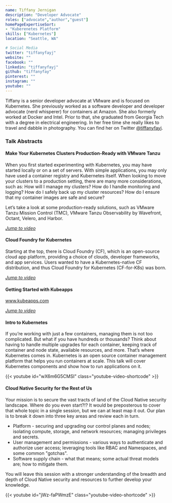 ```yaml
---
name: Tiffany Jernigan
description: "Developer Advocate"
roles: ["advocate","author","guest"]
homePageExpertiseSort: 
- "Kuberenetes Platform"
skills: ["Kubernetes"]
location: "Seattle, WA"

# Social Media 
twitter: "tiffanyfayj"
website: ""
facebook: ""
linkedin: "tiffanyfayj"
github: "tiffanyfay"
pinterest: ""
instagram: ""
youtube: ""
---
```

<!-- markdownlint-disable MD041 MD051-->
Tiffany is a senior developer advocate at VMware and is focused on Kubernetes. She previously worked as a software developer and developer advocate (nerd whisperer) for containers at Amazon. She also formerly worked at Docker and Intel. Prior to that, she graduated from Georgia Tech with a degree in electrical engineering. In her free time she really likes to travel and dabble in photography. You can find her on Twitter [@tiffanyfayj](https://twitter.com/tiffanyfayj).

<!--more-->
### Talk Abstracts

#### Make Your Kubernetes Clusters Production-Ready with VMware Tanzu

When you first started experimenting with Kubernetes, you may have started locally or on a set of servers. With simple applications, you may only have used a container registry and Kubernetes itself. When looking to move your clusters to a production setting, there are many more considerations, such as: How will I manage my clusters? How do I handle monitoring and logging? How do I safely back up my cluster resources? How do I ensure that my container images are safe and secure?

Let’s take a look at some production-ready solutions, such as VMware Tanzu Mission Control (TMC), VMware Tanzu Observability by Wavefront, Octant, Velero, and Harbor.

[_Jump to video_](#tanzu-tv)

#### Cloud Foundry for Kubernetes

Starting at the top, there is Cloud Foundry (CF), which is an open-source cloud app platform, providing a choice of clouds, developer frameworks, and app services. Users wanted to have a Kubernetes-native CF distribution, and thus Cloud Foundry for Kubernetes (CF-for-K8s) was born.

[_Jump to video_](#tanzu-tv)

#### Getting Started with Kubeapps

www.kubeapps.com

[_Jump to video_](#videos)

#### Intro to Kubernetes

If you’re working with just a few containers, managing them is not too complicated. But what if you have hundreds or thousands? Think about having to handle multiple upgrades for each container, keeping track of container and node state, available resources, and more. That’s where Kubernetes comes in. Kubernetes is an open source container management platform that helps you run containers at scale. This talk will cover Kubernetes components and show how to run applications on it.

{{< youtube id="wX6m6G5CMSI" class="youtube-video-shortcode" >}}

#### Cloud Native Security for the Rest of Us

Your mission is to secure the vast tracts of land of the Cloud Native security landscape. Where do you even start?!? It would be preposterous to cover that whole topic in a single session, but we can at least map it out. Our plan is to break it down into three key areas and review each in turn.

- Platform - securing and upgrading our control planes and nodes; isolating compute, storage, and network resources; managing privileges and secrets.
- User management and permissions - various ways to authenticate and authorize user access; leveraging tools like RBAC and Namespaces, and some common "gotchas".
- Software supply chain - what that means; some actual threat models are; how to mitigate them.

You will leave this session with a stronger understanding of the breadth and depth of Cloud Native security and resources to further develop your knowledge.

{{< youtube id="jWz-faPWmzE" class="youtube-video-shortcode" >}}
